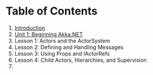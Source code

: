 # Table of Contents

1. [Introduction](README.md)
1. [Unit 1: Beginning Akka.NET](src/Unit-1/README.md)
  1. Lesson 1: Actors and the ActorSystem
  2. Lesson 2: Defining and Handling Messages
  3. Lesson 3: Using Props and IActorRefs
  4. Lesson 4: Child Actors, Hierarchies, and Supervision
  5. 

